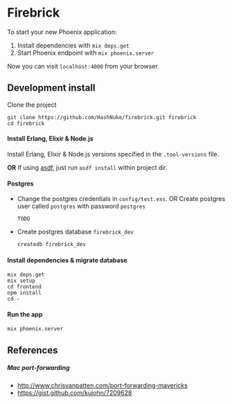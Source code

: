 # Firebrick

To start your new Phoenix application:

1. Install dependencies with `mix deps.get`
2. Start Phoenix endpoint with `mix phoenix.server`

Now you can visit `localhost:4000` from your browser.


## Development install

Clone the project

```
git clone https://github.com/HashNuke/firebrick.git firebrick
cd firebrick
```

#### Install Erlang, Elixir & Node.js

Install Erlang, Elixir & Node.js versions specified in the `.tool-versions` file.

**OR** If using [asdf](http://github.com/HashNuke/asdf), just run `asdf install` within project dir.

#### Postgres

* Change the postgres credentials in `config/test.exs`.
  OR
  Create postgres user called `postgres` with password `postgres`
  ```
  TODO
  ```

* Create postgres database `firebrick_dev`

  ```sh
  createdb firebrick_dev
  ```

#### Install dependencies & migrate database

```
mix deps.get
mix setup
cd frontend
npm install
cd -
```

#### Run the app

```
mix phoenix.server
```

## References

##### Mac port-forwarding

* <http://www.chrisvanpatten.com/port-forwarding-mavericks>
* <https://gist.github.com/kujohn/7209628>
